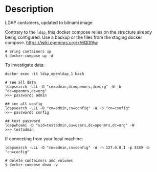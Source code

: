 # Description

LDAP containers, updated to bitnami image

Contrary to the `ldap`, this docker compose relies on the structure already being configured.
Use a backup or the files from the staging docker compose.
<https://wiki.openmrs.org/x/6QDfAw>


```
# Bring containers up
$ docker-compose up -d
```

To investigate data:
```
docker exec -it ldap_openldap_1 bash

# see all data
ldapsearch -LLL -D "cn=admin,dc=openmrs,dc=org" -W -b "dc=openmrs,dc=org"
>>> password: admin

## see all config
ldapsearch -LLL -D "cn=admin,cn=config" -W -b "cn=config"
>>> password: config

## test password
ldapwhoami -D "uid=testadmin,ou=users,dc=openmrs,dc=org" -W
>>> testadmin

```

If connecting from your local machine:

```
ldapsearch -LLL -D "cn=admin,cn=config" -W -h 127.0.0.1 -p 3389 -b "cn=config"
```

```
# delete containers and volumes
$ docker-compose down -v
```
